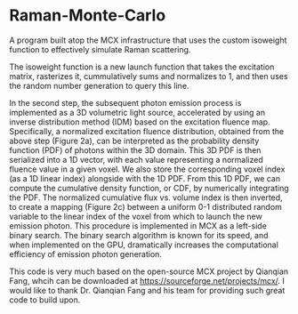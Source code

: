 # Raman-Monte-Carlo
A program built atop the MCX infrastructure that uses the custom isoweight function to effectively simulate Raman scattering. 

The isoweight function is a new launch function that takes the excitation matrix, rasterizes it, cummulatively sums and normalizes to 1, and then uses the random number generation to query this line. 

In the second step, the subsequent photon emission process is implemented as a 3D volumetric light source, accelerated by using an inverse distribution method (IDM) based on the excitation fluence map. Specifically, a normalized excitation fluence distribution, obtained from the above step (Figure 2a), can be interpreted as the probability density function (PDF) of photons within the 3D domain. This 3D PDF is then serialized into a 1D vector, with each value representing a normalized fluence value in a given voxel. We also store the corresponding voxel index (as a 1D linear index) alongside with the 1D PDF. From this 1D PDF, we can compute the cumulative density function, or CDF, by numerically integrating the PDF. The normalized cumulative flux vs. volume index is then inverted, to create a mapping (Figure 2c) between a uniform 0-1 distributed random variable to the linear index of the voxel from which to launch the new emission photon. This procedure is implemented in MCX as a left-side binary search. The binary search algorithm is known for its speed, and when implemented on the GPU, dramatically increases the computational efficiency of emission photon generation.

This code is very much based on the open-source MCX project by Qianqian Fang, whcih can be downloaded at https://sourceforge.net/projects/mcx/. I would like to thank Dr. Qianqian Fang and his team for providing such great code to build upon. 
